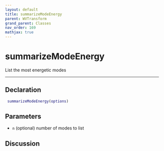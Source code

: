 ```yaml
---
layout: default
title: summarizeModeEnergy
parent: WVTransform
grand_parent: Classes
nav_order: 169
mathjax: true
---
```


#  summarizeModeEnergy

List the most energetic modes


---

## Declaration
```matlab
 summarizeModeEnergy(options)
```
## Parameters
+ `n`  (optional) number of modes to list

## Discussion

      
